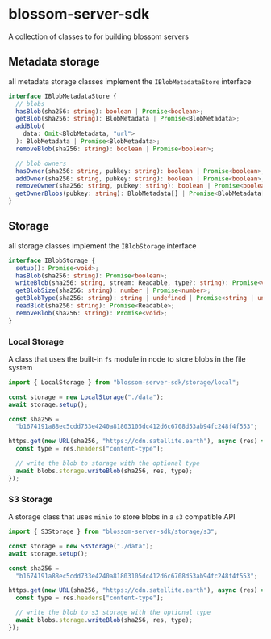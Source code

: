 # blossom-server-sdk

A collection of classes to for building blossom servers

## Metadata storage

all metadata storage classes implement the `IBlobMetadataStore` interface

```ts
interface IBlobMetadataStore {
  // blobs
  hasBlob(sha256: string): boolean | Promise<boolean>;
  getBlob(sha256: string): BlobMetadata | Promise<BlobMetadata>;
  addBlob(
    data: Omit<BlobMetadata, "url">
  ): BlobMetadata | Promise<BlobMetadata>;
  removeBlob(sha256: string): boolean | Promise<boolean>;

  // blob owners
  hasOwner(sha256: string, pubkey: string): boolean | Promise<boolean>;
  addOwner(sha256: string, pubkey: string): boolean | Promise<boolean>;
  removeOwner(sha256: string, pubkey: string): boolean | Promise<boolean>;
  getOwnerBlobs(pubkey: string): BlobMetadata[] | Promise<BlobMetadata[]>;
}
```

## Storage

all storage classes implement the `IBlobStorage` interface

```ts
interface IBlobStorage {
  setup(): Promise<void>;
  hasBlob(sha256: string): Promise<boolean>;
  writeBlob(sha256: string, stream: Readable, type?: string): Promise<void>;
  getBlobSize(sha256: string): number | Promise<number>;
  getBlobType(sha256: string): string | undefined | Promise<string | undefined>;
  readBlob(sha256: string): Promise<Readable>;
  removeBlob(sha256: string): Promise<void>;
}
```

### Local Storage

A class that uses the built-in `fs` module in node to store blobs in the file system

```js
import { LocalStorage } from "blossom-server-sdk/storage/local";

const storage = new LocalStorage("./data");
await storage.setup();

const sha256 =
  "b1674191a88ec5cdd733e4240a81803105dc412d6c6708d53ab94fc248f4f553";

https.get(new URL(sha256, "https://cdn.satellite.earth"), async (res) => {
  const type = res.headers["content-type"];

  // write the blob to storage with the optional type
  await blobs.storage.writeBlob(sha256, res, type);
});
```

### S3 Storage

A storage class that uses `minio` to store blobs in a `s3` compatible API

```js
import { S3Storage } from "blossom-server-sdk/storage/s3";

const storage = new S3Storage("./data");
await storage.setup();

const sha256 =
  "b1674191a88ec5cdd733e4240a81803105dc412d6c6708d53ab94fc248f4f553";

https.get(new URL(sha256, "https://cdn.satellite.earth"), async (res) => {
  const type = res.headers["content-type"];

  // write the blob to s3 storage with the optional type
  await blobs.storage.writeBlob(sha256, res, type);
});
```
